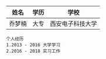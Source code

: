 | 姓名 | 学历 | 学校 |
|  ---  |  ---   |  ---  | 
| 乔梦楠 | 大专 | 西安电子科技大学 | 
```
个人经历
1.2013 - 2016 大学学习  
2.2016 - 2018 实习工作  
```
